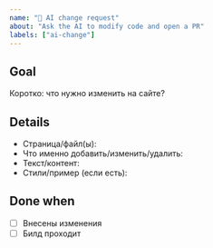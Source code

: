 ```yaml
---
name: "🤖 AI change request"
about: "Ask the AI to modify code and open a PR"
labels: ["ai-change"]
---
```


## Goal
Коротко: что нужно изменить на сайте?

## Details
- Страница/файл(ы):
- Что именно добавить/изменить/удалить:
- Текст/контент:
- Стили/пример (если есть):

## Done when
- [ ] Внесены изменения
- [ ] Билд проходит
